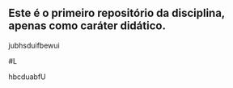 ## Este é o primeiro repositório da disciplina, apenas como caráter didático.
jubhsduifbewui


#L

hbcduabfU